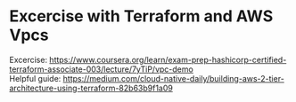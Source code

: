 # Excercise with Terraform and AWS Vpcs

Excercise: https://www.coursera.org/learn/exam-prep-hashicorp-certified-terraform-associate-003/lecture/7yTiP/vpc-demo  
Helpful guide: https://medium.com/cloud-native-daily/building-aws-2-tier-architecture-using-terraform-82b63b9f1a09
